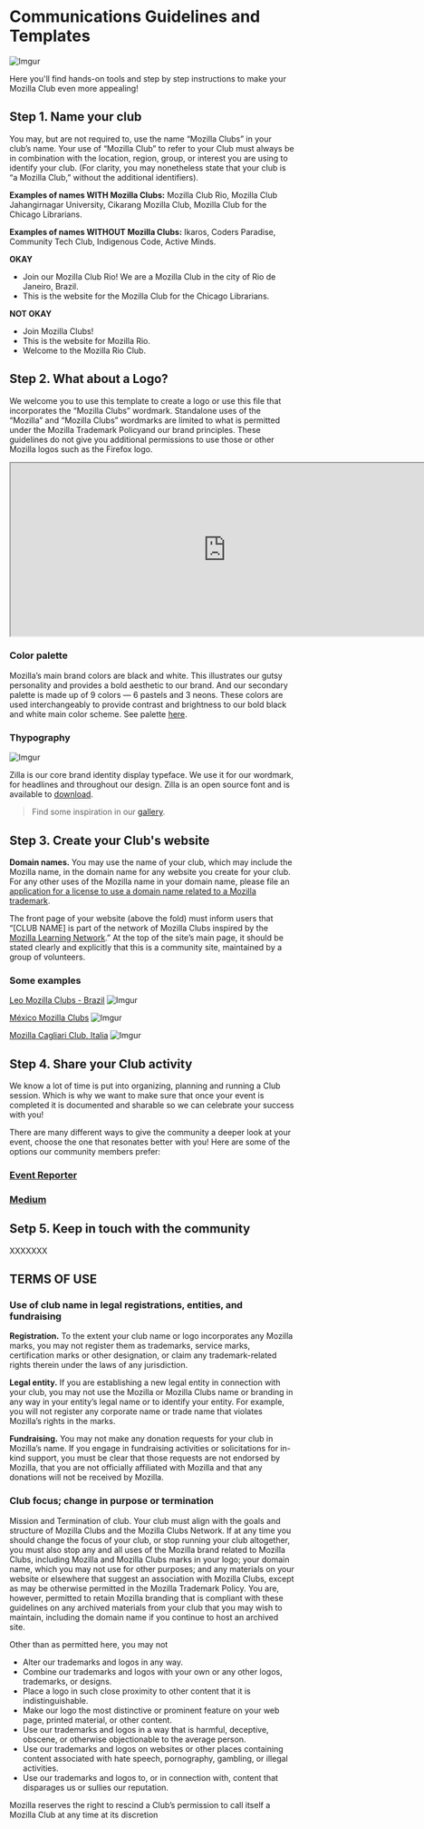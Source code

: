 # Communications Guidelines and Templates 

![Imgur](http://i.imgur.com/FNknSE7.png)

Here you'll find hands-on tools and step by step instructions to make your Mozilla Club even more appealing!

## Step 1. Name your club

You may, but are not required to, use the name “Mozilla Clubs” in your club’s name. Your use of “Mozilla Club” to refer to your Club must always be in combination with the location, region, group, or interest you are using to identify your club. (For clarity, you may nonetheless state that your club is “a Mozilla Club,” without the additional identifiers).

**Examples of names WITH Mozilla Clubs:** Mozilla Club Rio, Mozilla Club Jahangirnagar University, Cikarang Mozilla Club, Mozilla Club for the Chicago Librarians.
 
**Examples of names WITHOUT Mozilla Clubs:** Ikaros, Coders Paradise, Community Tech Club, Indigenous Code, Active Minds.

**OKAY**
- Join our Mozilla Club Rio! We are a Mozilla Club in the city of Rio de Janeiro, Brazil.
- This is the website for the Mozilla Club for the Chicago Librarians.
 
**NOT OKAY**
- Join Mozilla Clubs!
- This is the website for Mozilla Rio.
- Welcome to the Mozilla Rio Club.


## Step 2. What about a Logo?

We welcome you to use this template to create a logo or use this file that incorporates the “Mozilla Clubs” wordmark. Standalone uses of the “Mozilla” and “Mozilla Clubs” wordmarks are limited to what is permitted under the Mozilla Trademark Policyand our brand principles. These guidelines do not give you additional permissions to use those or other Mozilla logos such as the Firefox logo. 

<iframe width="760" height="305" src="https://thimbleprojects.org/carotejada/272301/"></iframe>

### Color palette

Mozilla’s main brand colors are black and white. This illustrates our gutsy personality and provides a bold aesthetic to our brand. And our secondary palette is made up of 9 colors — 6 pastels and 3 neons. These colors are used interchangeably to provide contrast and brightness to our bold black and white main color scheme. See palette [here](https://mozilla.ninja/visualelements/).

### Thypography
![Imgur](http://i.imgur.com/qS6Sxlo.png)

Zilla is our core brand identity display typeface. We use it for our wordmark, for headlines and throughout our design. Zilla is an open source font and is available to [download](https://github.com/mozilla/zilla-slab/tree/master/OTF_release%20files).

>Find some inspiration in our [gallery](https://mozilla.ninja/gallery/).

## Step 3. Create your Club's website

**Domain names.** You may use the name of your club, which may include the Mozilla name, in the domain name for any website you create for your club. For any other uses of the Mozilla name in your domain name, please file an [application for a license to use a domain name related to a Mozilla trademark](http://static.mozilla.com/foundation/documents/domain-name-license.pdf).
 
The front page of your website (above the fold) must inform users that “[CLUB NAME] is part of the network of Mozilla Clubs inspired by the [Mozilla Learning Network](https://learning.mozilla.org/en-US/).” At the top of the site’s main page, it should be stated clearly and explicitly that this is a community site, maintained by a group of volunteers.

### Some examples

[Leo Mozilla Clubs - Brazil](https://leaomozillaclubs.com/)
![Imgur](http://i.imgur.com/Q57GiQT.png)

[México Mozilla Clubs](http://www.mexicomozillaclub.com/)
![Imgur](http://i.imgur.com/ZiTFuuA.png)

[Mozilla Cagliari Club, Italia](http://mozillacagliariclub.edovio.com/)
![Imgur](http://i.imgur.com/KXiWv5S.png)


## Step 4. Share your Club activity

We know a lot of time is put into organizing, planning and running a Club session. Which is why we want to make sure that once your event is completed it is documented and sharable so we can celebrate your success with you!

There are many different ways to give the community a deeper look at your event, choose the one that resonates better with you! Here are some of the options our community members prefer: 

### [Event Reporter](http://mozilla.github.io/clubs-events/)
### [Medium](https://medium.com/read-write-participate)

## Setp 5. Keep in touch with the community
XXXXXXX

## TERMS OF USE

### Use of club name in legal registrations, entities, and fundraising

**Registration.** To the extent your club name or logo incorporates any Mozilla marks, you may not register them as trademarks, service marks, certification marks or other designation, or claim any trademark-related rights therein under the laws of any jurisdiction.
 
**Legal entity.** If you are establishing a new legal entity in connection with your club, you may not use the Mozilla or Mozilla Clubs name or branding in any way in your entity’s legal name or to identify your entity. For example, you will not register any corporate name or trade name that violates Mozilla’s rights in the marks.
 
**Fundraising.** You may not make any donation requests for your club in Mozilla’s name. If you engage in fundraising activities or solicitations for in-kind support, you must be clear that those requests are not endorsed by Mozilla, that you are not officially affiliated with Mozilla and that any donations will not be received by Mozilla.

### Club focus; change in purpose or termination

Mission and Termination of club. Your club must align with the goals and structure of Mozilla Clubs and the Mozilla Clubs Network. If at any time you should change the focus of your club, or stop running your club altogether, you must also stop any and all uses of the Mozilla brand related to Mozilla Clubs, including Mozilla and Mozilla Clubs marks in your logo; your domain name, which you may not use for other purposes; and any materials on your website or elsewhere that suggest an association with Mozilla Clubs, except as may be otherwise permitted in the Mozilla Trademark Policy. You are, however, permitted to retain Mozilla branding that is compliant with these guidelines on any archived materials from your club that you may wish to maintain, including the domain name if you continue to host an archived site.
 
Other than as permitted here, you may not
 
* Alter our trademarks and logos in any way.
* Combine our trademarks and logos with your own or any other logos, trademarks, or designs.
* Place a logo in such close proximity to other content that it is indistinguishable.
* Make our logo the most distinctive or prominent feature on your web page, printed material, or other content.
* Use our trademarks and logos in a way that is harmful, deceptive, obscene, or otherwise objectionable to the average person.
* Use our trademarks and logos on websites or other places containing content associated with hate speech, pornography, gambling, or illegal activities.
* Use our trademarks and logos to, or in connection with, content that disparages us or sullies our reputation.
 
Mozilla reserves the right to rescind a Club’s permission to call itself a Mozilla Club at any time at its discretion
 
 
 
 
 

